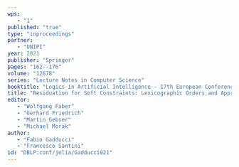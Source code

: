 ```yaml
---
wps: 
   - "1"
published: "true"
type: "inproceedings"
partner: 
   - "UNIPI"
year: 2021
publisher: "Springer"
pages: "162--176"
volume: "12678"
series: "Lecture Notes in Computer Science"
booktitle: "Logics in Artificial Intelligence - 17th European Conference, {JELIA} 2021, Virtual Event, May 17-20, 2021, Proceedings"
title: "Residuation for Soft Constraints: Lexicographic Orders and Approximation Techniques"
editor: 
   - "Wolfgang Faber"
   - "Gerhard Friedrich"
   - "Martin Gebser"
   - "Michael Morak"
author: 
   - "Fabio Gadducci"
   - "Francesco Santini"
id: "DBLP:conf/jelia/Gadducci021"
---
```

